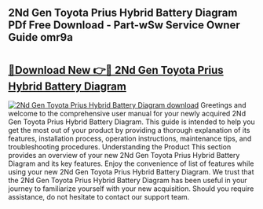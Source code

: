 ## 2Nd Gen Toyota Prius Hybrid Battery Diagram PDf Free Download - Part-wSw Service Owner Guide omr9a

# <h2><a href="http://dfpwuks.blite.top/?on=2Nd+Gen+Toyota+Prius+Hybrid+Battery+Diagram">🔗Download New 👉🔴 2Nd Gen Toyota Prius Hybrid Battery Diagram</a></h2>

[![2Nd Gen Toyota Prius Hybrid Battery Diagram download](https://i.imgur.com/lujVjoI.png)](http://dfpwuks.blite.top/?on=2Nd+Gen+Toyota+Prius+Hybrid+Battery+Diagram)
Greetings and welcome to the comprehensive user manual for your newly acquired 2Nd Gen Toyota Prius Hybrid Battery Diagram. This guide is intended to help you get the most out of your product by providing a thorough explanation of its features, installation process, operation instructions, maintenance tips, and troubleshooting procedures. Understanding the Product This section provides an overview of your new 2Nd Gen Toyota Prius Hybrid Battery Diagram and its key features. Enjoy the convenience of list of features while using your new 2Nd Gen Toyota Prius Hybrid Battery Diagram. We trust that the 2Nd Gen Toyota Prius Hybrid Battery Diagram has been useful in your journey to familiarize yourself with your new acquisition. Should you require assistance, do not hesitate to contact our support team.
